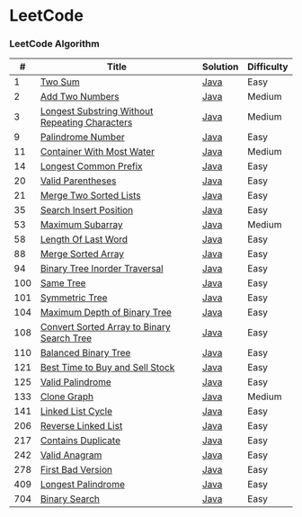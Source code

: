 
LeetCode
========

### LeetCode Algorithm

| #   | Title | Solution                     | Difficulty |
|-----| ----- |------------------------------|------|
| 1   |[Two Sum](https://leetcode.com/problems/two-sum/) | [Java](./TwoSumModified.java) | Easy |
| 2   |[Add Two Numbers](https://leetcode.com/problems/add-two-numbers/) | [Java](./AddTwoNumbers)      | Medium |
| 3   |[Longest Substring Without Repeating Characters](https://leetcode.com/problems/longest-substring-without-repeating-characters/) | [Java](./LongestSubstringWithoutRepeatingCharacters.java) | Medium |
| 9   |[Palindrome Number](https://leetcode.com/problems/palindrome-number/) | [Java](./PalindromeNumberOptimized.java) | Easy |
| 11  |[Container With Most Water](https://leetcode.com/problems/container-with-most-water/) | [Java](./ContainerWithMostWater) | Medium |
| 14  |[Longest Common Prefix](https://leetcode.com/problems/longest-common-prefix/description/) | [Java](./LongestCommonPrefix)| Easy |
|20|[Valid Parentheses](https://leetcode.com/problems/valid-parentheses/) | [Java](./ValidParentheses.java)| Easy |
|21|[Merge Two Sorted Lists](https://leetcode.com/problems/merge-two-sorted-lists/) | [Java](./MergeTwoSortedLists)| Easy |
|35|[Search Insert Position](https://leetcode.com/problems/search-insert-position/) | [Java](./SearchInsertPosition.java)| Easy |
|53|[Maximum Subarray](https://leetcode.com/problems/maximum-subarray/) | [Java](./MaximumSubarray.java)| Medium |
|58|[Length Of Last Word](https://leetcode.com/problems/length-of-last-word/description/) | [Java](./LengthOfLastWord)| Easy |
|88|[Merge Sorted Array](https://leetcode.com/problems/merge-sorted-array/) | [Java](./MergeSortedArrayOptimized.java)| Easy |
|94|[Binary Tree Inorder Traversal](https://leetcode.com/problems/binary-tree-inorder-traversal/) | [Java](./BalancedBinaryTree/BinraryTreeInorderTraversal.java)| Easy |
|100|[Same Tree](https://leetcode.com/problems/same-tree/) | [Java](./SameTree)| Easy |
|101|[Symmetric Tree](https://leetcode.com/problems/symmetric-tree/) | [Java](./SymmetricTree)| Easy |
|104|[Maximum Depth of Binary Tree](https://leetcode.com/problems/maximum-depth-of-binary-tree/) | [Java](./BalancedBinaryTree/MaximumDepthOfBinaryTree.java)| Easy |
|108|[Convert Sorted Array to Binary Search Tree](https://leetcode.com/problems/convert-sorted-array-to-binary-search-tree/) | [Java](./ConvertSortedArrayToBinarySearchTree)| Easy |
|110|[Balanced Binary Tree](https://leetcode.com/problems/balanced-binary-tree/) | [Java](./BalancedBinaryTree/BalancedBinaryTreeOptimized.java)| Easy |
|121|[Best Time to Buy and Sell Stock](https://leetcode.com/problems/best-time-to-buy-and-sell-stock/) | [Java](./BestTimeToBuyAndSellStock.java)| Easy |
|125|[Valid Palindrome](https://leetcode.com/problems/valid-palindrome/) | [Java](./ValidPalindrome.java)| Easy |
|133|[Clone Graph](https://leetcode.com/problems/clone-graph/) | [Java](./CloneGraph)| Medium |
|141|[Linked List Cycle](https://leetcode.com/problems/linked-list-cycle/) | [Java](./LinkedListCycle/LinkedListCycle.java)| Easy |
|206|[Reverse Linked List](https://leetcode.com/problems/reverse-linked-list/) | [Java](./ReverseLinkedList)| Easy |
|217|[Contains Duplicate](https://leetcode.com/problems/contains-duplicate/) | [Java](./ContainsDuplicate.java)| Easy |
|242|[Valid Anagram](https://leetcode.com/problems/valid-anagram/) | [Java](./ValidAnagramOptimized.java)| Easy |
|278|[First Bad Version](https://leetcode.com/problems/first-bad-version/) | [Java](./FirstBadVersion)| Easy |
|409|[Longest Palindrome](https://leetcode.com/problems/longest-palindrome/) | [Java](./LongestPalindrome.java)| Easy |
|704|[Binary Search](https://leetcode.com/problems/binary-search/) | [Java](./BinarySearch.java)| Easy |
